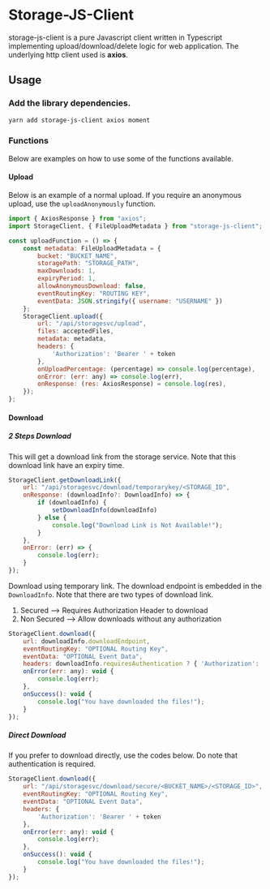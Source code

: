 # Storage-JS-Client

storage-js-client is a pure Javascript client written in Typescript implementing upload/download/delete logic for web 
application. The underlying http client used is **axios**.

## Usage

### Add the library dependencies.

```bash
yarn add storage-js-client axios moment
```

### Functions

Below are examples on how to use some of the functions available.

#### Upload

Below is an example of a normal upload. If you require an anonymous upload, use the `uploadAnonymously` function. 

```javascript
import { AxiosResponse } from "axios";
import StorageClient, { FileUploadMetadata } from "storage-js-client";

const uploadFunction = () => {
    const metadata: FileUploadMetadata = {
        bucket: "BUCKET_NAME",
        storagePath: "STORAGE_PATH",
        maxDownloads: 1,
        expiryPeriod: 1,
        allowAnonymousDownload: false,
        eventRoutingKey: "ROUTING KEY",
        eventData: JSON.stringify({ username: "USERNAME" })
    };
    StorageClient.upload({
        url: "/api/storagesvc/upload",
        files: acceptedFiles,
        metadata: metadata,
        headers: {
            'Authorization': 'Bearer ' + token
        },
        onUploadPercentage: (percentage) => console.log(percentage),
        onError: (err: any) => console.log(err),
        onResponse: (res: AxiosResponse) = console.log(res),
    });
};
```

#### Download

##### 2 Steps Download

This will get a download link from the storage service. Note that this download link have an expiry time. 

```javascript
StorageClient.getDownloadLink({
    url: "/api/storagesvc/download/temporarykey/<STORAGE_ID",
    onResponse: (downloadInfo?: DownloadInfo) => {
        if (downloadInfo) {
            setDownloadInfo(downloadInfo)
        } else {
            console.log("Download Link is Not Available!");
        }
    },
    onError: (err) => {
        console.log(err);
    }
});
```

Download using temporary link. The download endpoint is embedded in the `DownloadInfo`. Note that there are two types of
download link.
1. Secured --> Requires Authorization Header to download
2. Non Secured --> Allow downloads without any authorization

```javascript
StorageClient.download({
    url: downloadInfo.downloadEndpoint,
    eventRoutingKey: "OPTIONAL Routing Key",
    eventData: "OPTIONAL Event Data",
    headers: downloadInfo.requiresAuthentication ? { 'Authorization': 'Bearer ' + token } : {},
    onError(err: any): void {
        console.log(err);
    },
    onSuccess(): void {
        console.log("You have downloaded the files!");
    }
});
```

##### Direct Download

If you prefer to download directly, use the codes below. Do note that authentication is required.

```javascript
StorageClient.download({
    url: "/api/storagesvc/download/secure/<BUCKET_NAME>/<STORAGE_ID>",
    eventRoutingKey: "OPTIONAL Routing Key",
    eventData: "OPTIONAL Event Data",
    headers: { 
        'Authorization': 'Bearer ' + token 
    },
    onError(err: any): void {
        console.log(err);
    },
    onSuccess(): void {
        console.log("You have downloaded the files!");
    }
});
```


